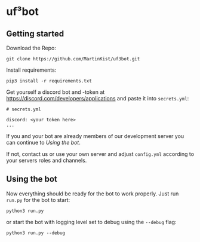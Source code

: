 # uf³bot

## Getting started

Download the Repo:  
  ```
  git clone https://github.com/MartinKist/uf3bot.git
  ```

Install requirements:  
  ```
  pip3 install -r requirements.txt
  ```
  
Get yourself a discord bot and -token at https://discord.com/developers/applications and paste it into `secrets.yml`:
  ```
  # secrets.yml
  
  discord: <your token here>
  ...
  ```

If you and your bot are already members of our development server you can continue to _Using the bot_.

If not, contact us or use your own server and adjust `config.yml` according to your servers roles and channels.

## Using the bot

Now everything should be ready for the bot to work properly. Just run `run.py` for the bot to start:
``` 
python3 run.py
```

or start the bot with logging level set to debug using the `--debug` flag:
``` 
python3 run.py --debug
```